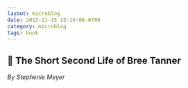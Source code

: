```yaml
---
layout: microblog
date: 2015-11-15 15:16:06-0700
category: microblog
tags: book
---
```

## 📖 The Short Second Life of Bree Tanner
*By Stephenie Meyer*
